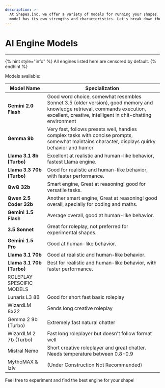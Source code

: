 ```yaml
---
description: >-
  At Shapes.inc, we offer a variety of models for running your shapes. Each
  model has its own strengths and characteristics. Let's break down the options:
---
```


# AI Engine Models

***

{% hint style="info" %}
All engines listed here are censored by default.
{% endhint %}

Models available:

| **Model Name**            | **Specialization**                                                                                                                                                                      |
| ------------------------- | --------------------------------------------------------------------------------------------------------------------------------------------------------------------------------------- |
| **Gemini 2.0 Flash**      | Good word choice, somewhat resembles Sonnet 3.5 (older version), good memory and knowledge retrieval, commands execution, excellent, creative, intelligent in chit-chatting environment |
| **Gemma 9b**              | Very fast, follows presets well, handles complex tasks with concise prompts, somewhat maintains character, displays quirky behavior and humor                                           |
| **Llama 3.1 8b (Turbo)**  | Excellent at realistic and human-like behavior, fastest Llama engine.                                                                                                                   |
| **Llama 3.3 70b (Turbo)** | Good for realistic and human-like behavior, with faster performance.                                                                                                                    |
| **QwQ 32b**               | Smart engine, Great at reasoning! good for versatile tasks.                                                                                                                             |
| **Qwen 2.5 Coder 32b**    | Another smart engine, Great at reasoning! good overall, specially for coding and maths.                                                                                                 |
| **Gemini 1.5 Flash**      | Average overall, good at human-like behavior.                                                                                                                                           |
| **3.5 Sonnet**            | Great for roleplay, not preferred for experimental shapes.                                                                                                                              |
| **Gemini 1.5 Pro**        | Good at human-like behavior.                                                                                                                                                            |
| **Llama 3.1 70b**         | Good at realistic and human-like behavior.                                                                                                                                              |
| **Llama 3.1 70b (Turbo)** | Best for realistic and human-like behavior, with faster performance.                                                                                                                    |
| ROLEPLAY SPESCIFIC MODELS |                                                                                                                                                                                         |
| Lunaris L3 8B             | Good for short fast basic roleplay                                                                                                                                                      |
| WizardLM 8x22             | Sends long creative roleplay                                                                                                                                                            |
| Gemma 2 9b (Turbo)        | Extremely fast natural chatter                                                                                                                                                          |
| WizardLM 2 7b (Turbo)     | Fast long roleplayer but doesn't follow format well                                                                                                                                     |
| Mistral Nemo              | Short creative roleplayer and great chatter. Needs temperature between 0.8-0.9                                                                                                          |
| MythoMAX & Izlv           | (Under Construction Not Recommended)                                                                                                                                                    |

Feel free to experiment and find the best engine for your shape!
